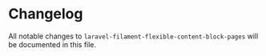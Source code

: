 # Changelog

All notable changes to `laravel-filament-flexible-content-block-pages` will be documented in this file.
